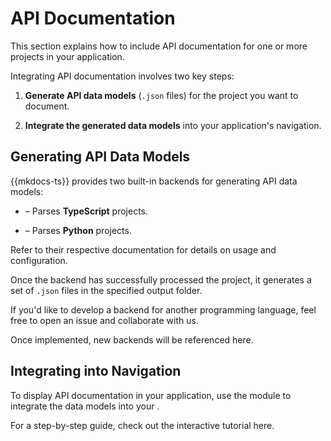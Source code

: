 
# API Documentation

This section explains how to include API documentation for one or more projects in your application.

Integrating API documentation involves two key steps:

1. **Generate API data models** (`.json` files) for the project you want to document.

2. **Integrate the generated data models** into your application's navigation.

## Generating API Data Models

{{mkdocs-ts}} provides two built-in backends for generating API data models:

- **<api-link target="MkApiTypescript"></api-link>** – Parses **TypeScript** projects.

- **<api-link target="mkapi_python"></api-link>** – Parses **Python** projects.

Refer to their respective documentation for details on usage and configuration.

Once the backend has successfully processed the project, it generates a set of `.json` files in the specified output folder.

<note level="hint" title="New Backends">  
If you'd like to develop a backend for another programming language, feel free to open an issue and collaborate with us.  

Once implemented, new backends will be referenced here.  
</note>

## Integrating into Navigation

To display API documentation in your application, use the **<api-link target="CodeApi"></api-link>** module to integrate
the data models into your **<api-link target="Navigation"></api-link>**.

For a step-by-step guide, check out the interactive tutorial <cross-link target="code-api">here</cross-link>.